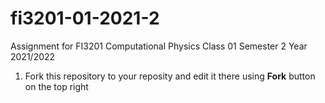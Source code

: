 # fi3201-01-2021-2
Assignment for FI3201 Computational Physics Class 01 Semester 2 Year 2021/2022

1. Fork this repository to your reposity and edit it there using **Fork** button on the top right
